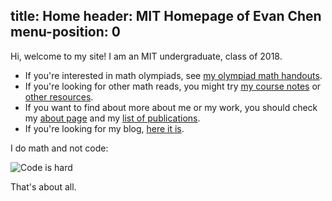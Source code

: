 title: Home
header: MIT Homepage of Evan Chen
menu-position: 0
---

Hi, welcome to my site! 
I am an MIT undergraduate, class of 2018.

+ If you're interested in math olympiads, see [my olympiad math handouts](olympiad.html).
+ If you're looking for other math reads,
  you might try [my course notes](coursework.html) or [other resources](recommend.html).
+ If you want to find about more about me or my work,
  you should check my [about page](about.html) and my [list of publications](publications.html).
+ If you're looking for my blog, [here it is](http://usamo.wordpress.com).

I do math and not code:

![Code is hard](http://stilldrinking.org/blog_images/code-horror.gif)

That's about all.

